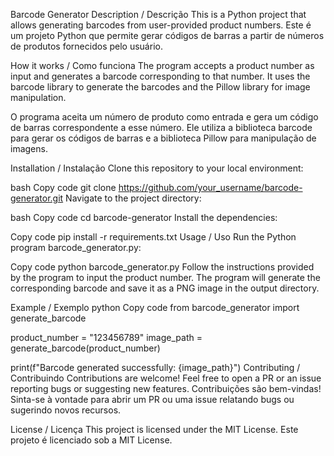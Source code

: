 Barcode Generator
Description / Descrição
This is a Python project that allows generating barcodes from user-provided product numbers.
Este é um projeto Python que permite gerar códigos de barras a partir de números de produtos fornecidos pelo usuário.

How it works / Como funciona
The program accepts a product number as input and generates a barcode corresponding to that number.
It uses the barcode library to generate the barcodes and the Pillow library for image manipulation.

O programa aceita um número de produto como entrada e gera um código de barras correspondente a esse número.
Ele utiliza a biblioteca barcode para gerar os códigos de barras e a biblioteca Pillow para manipulação de imagens.

Installation / Instalação
Clone this repository to your local environment:

bash
Copy code
git clone https://github.com/your_username/barcode-generator.git
Navigate to the project directory:

bash
Copy code
cd barcode-generator
Install the dependencies:

Copy code
pip install -r requirements.txt
Usage / Uso
Run the Python program barcode_generator.py:

Copy code
python barcode_generator.py
Follow the instructions provided by the program to input the product number.
The program will generate the corresponding barcode and save it as a PNG image in the output directory.

Example / Exemplo
python
Copy code
from barcode_generator import generate_barcode

product_number = "123456789"
image_path = generate_barcode(product_number)

print(f"Barcode generated successfully: {image_path}")
Contributing / Contribuindo
Contributions are welcome! Feel free to open a PR or an issue reporting bugs or suggesting new features.
Contribuições são bem-vindas! Sinta-se à vontade para abrir um PR ou uma issue relatando bugs ou sugerindo novos recursos.

License / Licença
This project is licensed under the MIT License.
Este projeto é licenciado sob a MIT License.

